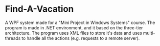 # Find-A-Vacation
A WPF system made for a "Mini Project in Windows Systems" course.
The program is made in .NET environment, and it based on the three-tier architecture.
The program uses XML files to store it's data and uses multi-threads to handle all the actions (e.g. requests to a remote server).
